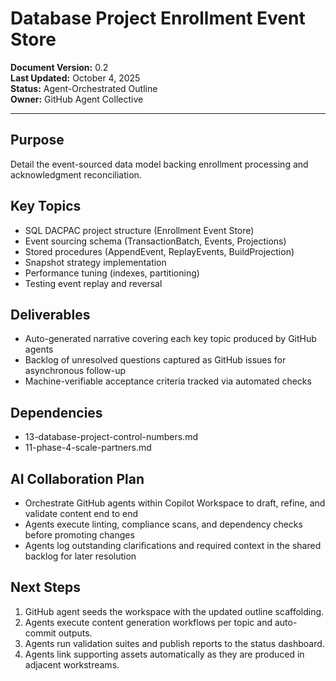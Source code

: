 # Database Project  Enrollment Event Store

**Document Version:** 0.2  
**Last Updated:** October 4, 2025  
**Status:** Agent-Orchestrated Outline  
**Owner:** GitHub Agent Collective

---

## Purpose

Detail the event-sourced data model backing enrollment processing and acknowledgment reconciliation.

## Key Topics

- SQL DACPAC project structure (Enrollment Event Store)
- Event sourcing schema (TransactionBatch, Events, Projections)
- Stored procedures (AppendEvent, ReplayEvents, BuildProjection)
- Snapshot strategy implementation
- Performance tuning (indexes, partitioning)
- Testing event replay and reversal

## Deliverables

- Auto-generated narrative covering each key topic produced by GitHub agents
- Backlog of unresolved questions captured as GitHub issues for asynchronous follow-up
- Machine-verifiable acceptance criteria tracked via automated checks

## Dependencies

- 13-database-project-control-numbers.md
- 11-phase-4-scale-partners.md

## AI Collaboration Plan

- Orchestrate GitHub agents within Copilot Workspace to draft, refine, and validate content end to end
- Agents execute linting, compliance scans, and dependency checks before promoting changes
- Agents log outstanding clarifications and required context in the shared backlog for later resolution

## Next Steps

1. GitHub agent seeds the workspace with the updated outline scaffolding.
2. Agents execute content generation workflows per topic and auto-commit outputs.
3. Agents run validation suites and publish reports to the status dashboard.
4. Agents link supporting assets automatically as they are produced in adjacent workstreams.
